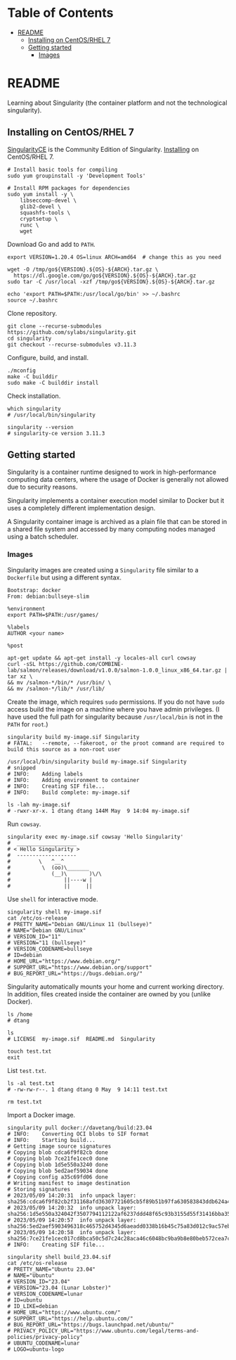 Table of Contents
=================

* [README](#readme)
   * [Installing on CentOS/RHEL 7](#installing-on-centosrhel-7)
   * [Getting started](#getting-started)
      * [Images](#images)

<!-- Created by https://github.com/ekalinin/github-markdown-toc -->

# README

Learning about Singularity (the container platform and not the technological
singularity).

## Installing on CentOS/RHEL 7

[SingularityCE](https://github.com/sylabs/singularity) is the Community Edition
of Singularity.
[Installing](https://github.com/sylabs/singularity/blob/main/INSTALL.md) on
CentOS/RHEL 7.

```console
# Install basic tools for compiling
sudo yum groupinstall -y 'Development Tools'

# Install RPM packages for dependencies
sudo yum install -y \
    libseccomp-devel \
    glib2-devel \
    squashfs-tools \
    cryptsetup \
    runc \
    wget
```

Download Go and add to `PATH`.

```console
export VERSION=1.20.4 OS=linux ARCH=amd64  # change this as you need

wget -O /tmp/go${VERSION}.${OS}-${ARCH}.tar.gz \
  https://dl.google.com/go/go${VERSION}.${OS}-${ARCH}.tar.gz
sudo tar -C /usr/local -xzf /tmp/go${VERSION}.${OS}-${ARCH}.tar.gz

echo 'export PATH=$PATH:/usr/local/go/bin' >> ~/.bashrc
source ~/.bashrc
```

Clone repository.

```console
git clone --recurse-submodules https://github.com/sylabs/singularity.git
cd singularity
git checkout --recurse-submodules v3.11.3
```

Configure, build, and install.

```console
./mconfig
make -C builddir
sudo make -C builddir install
```

Check installation.

```console
which singularity
# /usr/local/bin/singularity

singularity --version
# singularity-ce version 3.11.3
```

## Getting started

Singularity is a container runtime designed to work in high-performance
computing data centers, where the usage of Docker is generally not allowed due
to security reasons.

Singularity implements a container execution model similar to Docker but it
uses a completely different implementation design.

A Singularity container image is archived as a plain file that can be stored in
a shared file system and accessed by many computing nodes managed using a batch
scheduler.

### Images

Singularity images are created using a `Singularity` file similar to a
`Dockerfile` but using a different syntax.

```singularity
Bootstrap: docker
From: debian:bullseye-slim

%environment
export PATH=$PATH:/usr/games/

%labels
AUTHOR <your name>

%post

apt-get update && apt-get install -y locales-all curl cowsay
curl -sSL https://github.com/COMBINE-lab/salmon/releases/download/v1.0.0/salmon-1.0.0_linux_x86_64.tar.gz | tar xz \
&& mv /salmon-*/bin/* /usr/bin/ \
&& mv /salmon-*/lib/* /usr/lib/
```

Create the image, which requires `sudo` permissions. If you do not have `sudo`
access build the image on a machine where you have admin privileges. (I have
used the full path for singularity because `/usr/local/bin` is not in the
`PATH` for `root`.)

```console
singularity build my-image.sif Singularity
# FATAL:   --remote, --fakeroot, or the proot command are required to build this source as a non-root user

/usr/local/bin/singularity build my-image.sif Singularity
# snipped
# INFO:    Adding labels
# INFO:    Adding environment to container
# INFO:    Creating SIF file...
# INFO:    Build complete: my-image.sif

ls -lah my-image.sif
# -rwxr-xr-x. 1 dtang dtang 144M May  9 14:04 my-image.sif
```

Run `cowsay`.

```console
singularity exec my-image.sif cowsay 'Hello Singularity'
#  ___________________
# < Hello Singularity >
#  -------------------
#         \   ^__^
#          \  (oo)\_______
#             (__)\       )\/\
#                 ||----w |
#                 ||     ||
```

Use `shell` for interactive mode.

```console
singularity shell my-image.sif
cat /etc/os-release
# PRETTY_NAME="Debian GNU/Linux 11 (bullseye)"
# NAME="Debian GNU/Linux"
# VERSION_ID="11"
# VERSION="11 (bullseye)"
# VERSION_CODENAME=bullseye
# ID=debian
# HOME_URL="https://www.debian.org/"
# SUPPORT_URL="https://www.debian.org/support"
# BUG_REPORT_URL="https://bugs.debian.org/"
```

Singularity automatically mounts your home and current working directory. In
addition, files created inside the container are owned by you (unlike Docker).

```console
ls /home
# dtang

ls
# LICENSE  my-image.sif  README.md  Singularity

touch test.txt
exit
```

List `test.txt`.

```console
ls -al test.txt
# -rw-rw-r--. 1 dtang dtang 0 May  9 14:11 test.txt

rm test.txt
```

Import a Docker image.

```console
singularity pull docker://davetang/build:23.04
# INFO:    Converting OCI blobs to SIF format
# INFO:    Starting build...
# Getting image source signatures
# Copying blob cdca6f9f82cb done
# Copying blob 7ce21fe1cec0 done
# Copying blob 1d5e550a3240 done
# Copying blob 5ed2aef59034 done
# Copying config a35c69fd06 done
# Writing manifest to image destination
# Storing signatures
# 2023/05/09 14:20:31  info unpack layer: sha256:cdca6f9f82cb2f31168afd36307721605cb5f89b51b97fa630583843ddb624a4
# 2023/05/09 14:20:32  info unpack layer: sha256:1d5e550a324042f3507794112122af6237ddd48f65c93b3155d55f31416bba35
# 2023/05/09 14:20:57  info unpack layer: sha256:5ed2aef5903496318c465752d4345d6aeadd0338b16b45c75a83d012c9ac57eb
# 2023/05/09 14:20:58  info unpack layer: sha256:7ce21fe1cec017cd8bca50c5d7c24c28aca46c6048bc9ba9b8e80beb572cea7c
# INFO:    Creating SIF file...

singularity shell build_23.04.sif
cat /etc/os-release
# PRETTY_NAME="Ubuntu 23.04"
# NAME="Ubuntu"
# VERSION_ID="23.04"
# VERSION="23.04 (Lunar Lobster)"
# VERSION_CODENAME=lunar
# ID=ubuntu
# ID_LIKE=debian
# HOME_URL="https://www.ubuntu.com/"
# SUPPORT_URL="https://help.ubuntu.com/"
# BUG_REPORT_URL="https://bugs.launchpad.net/ubuntu/"
# PRIVACY_POLICY_URL="https://www.ubuntu.com/legal/terms-and-policies/privacy-policy"
# UBUNTU_CODENAME=lunar
# LOGO=ubuntu-logo
```
